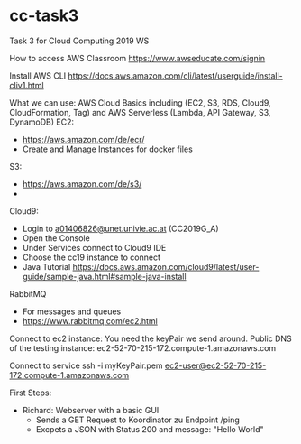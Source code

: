 # cc-task3
Task 3 for Cloud Computing 2019 WS

How to access AWS Classroom
https://www.awseducate.com/signin


Install AWS CLI
https://docs.aws.amazon.com/cli/latest/userguide/install-cliv1.html

What we can use:
AWS Cloud Basics including (EC2, S3, RDS, Cloud9, CloudFormation, Tag) and AWS Serverless (Lambda, API Gateway, S3, DynamoDB)
EC2:
- https://aws.amazon.com/de/ecr/
- Create and Manage Instances for docker files

S3:
- https://aws.amazon.com/de/s3/
- 

Cloud9:
- Login to a01406826@unet.univie.ac.at (CC2019G_A)
- Open the Console
- Under Services connect to Cloud9 IDE
- Choose the cc19 instance to connect
- Java Tutorial https://docs.aws.amazon.com/cloud9/latest/user-guide/sample-java.html#sample-java-install

RabbitMQ
- For messages and queues
- https://www.rabbitmq.com/ec2.html

Connect to ec2 instance:
You need the keyPair we send around.
Public DNS of the testing instance: ec2-52-70-215-172.compute-1.amazonaws.com

Connect to service
ssh -i myKeyPair.pem ec2-user@ec2-52-70-215-172.compute-1.amazonaws.com

First Steps:
- Richard: Webserver with a basic GUI
  - Sends a GET Request to Koordinator zu Endpoint /ping
  - Excpets a JSON with Status 200 and message: "Hello World"


